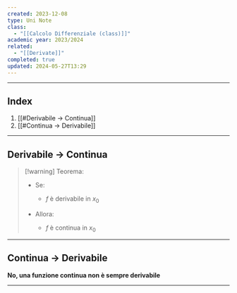 ```yaml
---
created: 2023-12-08
type: Uni Note
class:
  - "[[Calcolo Differenziale (class)]]"
academic year: 2023/2024
related:
  - "[[Derivate]]"
completed: true
updated: 2024-05-27T13:29
---
```

---
## Index
1. [[#Derivabile -> Continua]]
2. [[#Continua -> Derivabile]]

---
## Derivabile -> Continua

>[!warning] Teorema:
>- Se: 
>	- $f$ è derivabile in $x_{0}$ 
>
>- Allora:
>	- $f$ è continua in $x_{0}$

---
## Continua -> Derivabile

**No, una funzione continua non è sempre derivabile**

---
